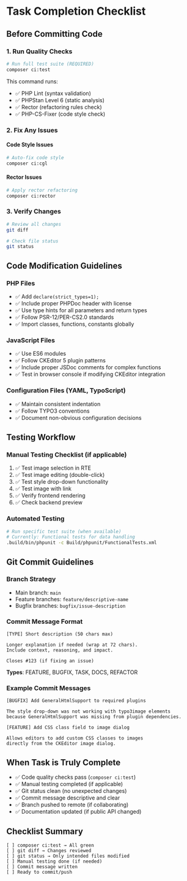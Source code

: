 # Task Completion Checklist

## Before Committing Code

### 1. Run Quality Checks
```bash
# Run full test suite (REQUIRED)
composer ci:test
```

This command runs:
- ✅ PHP Lint (syntax validation)
- ✅ PHPStan Level 6 (static analysis)
- ✅ Rector (refactoring rules check)
- ✅ PHP-CS-Fixer (code style check)

### 2. Fix Any Issues

#### Code Style Issues
```bash
# Auto-fix code style
composer ci:cgl
```

#### Rector Issues
```bash
# Apply rector refactoring
composer ci:rector
```

### 3. Verify Changes
```bash
# Review all changes
git diff

# Check file status
git status
```

## Code Modification Guidelines

### PHP Files
- ✅ Add `declare(strict_types=1);`
- ✅ Include proper PHPDoc header with license
- ✅ Use type hints for all parameters and return types
- ✅ Follow PSR-12/PER-CS2.0 standards
- ✅ Import classes, functions, constants globally

### JavaScript Files
- ✅ Use ES6 modules
- ✅ Follow CKEditor 5 plugin patterns
- ✅ Include proper JSDoc comments for complex functions
- ✅ Test in browser console if modifying CKEditor integration

### Configuration Files (YAML, TypoScript)
- ✅ Maintain consistent indentation
- ✅ Follow TYPO3 conventions
- ✅ Document non-obvious configuration decisions

## Testing Workflow

### Manual Testing Checklist (if applicable)
1. ✅ Test image selection in RTE
2. ✅ Test image editing (double-click)
3. ✅ Test style drop-down functionality
4. ✅ Test image with link
5. ✅ Verify frontend rendering
6. ✅ Check backend preview

### Automated Testing
```bash
# Run specific test suite (when available)
# Currently: Functional tests for data handling
.build/bin/phpunit -c Build/phpunit/FunctionalTests.xml
```

## Git Commit Guidelines

### Branch Strategy
- Main branch: `main`
- Feature branches: `feature/descriptive-name`
- Bugfix branches: `bugfix/issue-description`

### Commit Message Format
```
[TYPE] Short description (50 chars max)

Longer explanation if needed (wrap at 72 chars).
Include context, reasoning, and impact.

Closes #123 (if fixing an issue)
```

**Types**: FEATURE, BUGFIX, TASK, DOCS, REFACTOR

### Example Commit Messages
```
[BUGFIX] Add GeneralHtmlSupport to required plugins

The style drop-down was not working with typo3image elements
because GeneralHtmlSupport was missing from plugin dependencies.

[FEATURE] Add CSS class field to image dialog

Allows editors to add custom CSS classes to images
directly from the CKEditor image dialog.
```

## When Task is Truly Complete
- ✅ Code quality checks pass (`composer ci:test`)
- ✅ Manual testing completed (if applicable)
- ✅ Git status clean (no unexpected changes)
- ✅ Commit message descriptive and clear
- ✅ Branch pushed to remote (if collaborating)
- ✅ Documentation updated (if public API changed)

## Checklist Summary
```
[ ] composer ci:test → All green
[ ] git diff → Changes reviewed
[ ] git status → Only intended files modified
[ ] Manual testing done (if needed)
[ ] Commit message written
[ ] Ready to commit/push
```